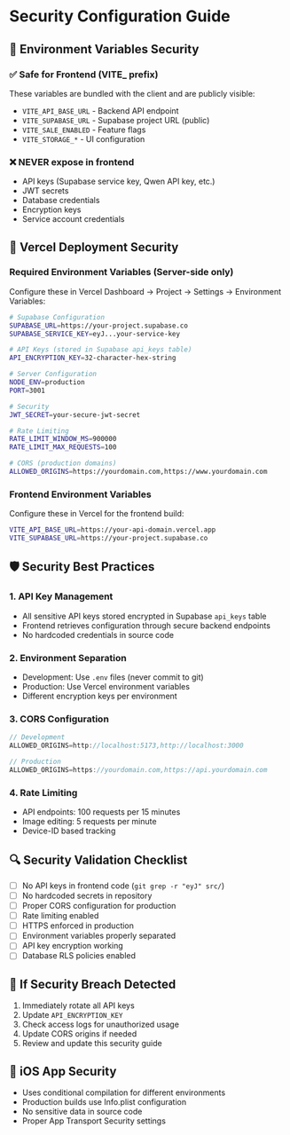 # Security Configuration Guide

## 🔐 Environment Variables Security

### ✅ Safe for Frontend (VITE_ prefix)
These variables are bundled with the client and are publicly visible:
- `VITE_API_BASE_URL` - Backend API endpoint
- `VITE_SUPABASE_URL` - Supabase project URL (public)
- `VITE_SALE_ENABLED` - Feature flags
- `VITE_STORAGE_*` - UI configuration

### ❌ NEVER expose in frontend
- API keys (Supabase service key, Qwen API key, etc.)
- JWT secrets
- Database credentials
- Encryption keys
- Service account credentials

## 🚀 Vercel Deployment Security

### Required Environment Variables (Server-side only)
Configure these in Vercel Dashboard → Project → Settings → Environment Variables:

```bash
# Supabase Configuration
SUPABASE_URL=https://your-project.supabase.co
SUPABASE_SERVICE_KEY=eyJ...your-service-key

# API Keys (stored in Supabase api_keys table)
API_ENCRYPTION_KEY=32-character-hex-string

# Server Configuration
NODE_ENV=production
PORT=3001

# Security
JWT_SECRET=your-secure-jwt-secret

# Rate Limiting
RATE_LIMIT_WINDOW_MS=900000
RATE_LIMIT_MAX_REQUESTS=100

# CORS (production domains)
ALLOWED_ORIGINS=https://yourdomain.com,https://www.yourdomain.com
```

### Frontend Environment Variables
Configure these in Vercel for the frontend build:

```bash
VITE_API_BASE_URL=https://your-api-domain.vercel.app
VITE_SUPABASE_URL=https://your-project.supabase.co
```

## 🛡️ Security Best Practices

### 1. API Key Management
- All sensitive API keys stored encrypted in Supabase `api_keys` table
- Frontend retrieves configuration through secure backend endpoints
- No hardcoded credentials in source code

### 2. Environment Separation
- Development: Use `.env` files (never commit to git)
- Production: Use Vercel environment variables
- Different encryption keys per environment

### 3. CORS Configuration
```javascript
// Development
ALLOWED_ORIGINS=http://localhost:5173,http://localhost:3000

// Production
ALLOWED_ORIGINS=https://yourdomain.com,https://api.yourdomain.com
```

### 4. Rate Limiting
- API endpoints: 100 requests per 15 minutes
- Image editing: 5 requests per minute
- Device-ID based tracking

## 🔍 Security Validation Checklist

- [ ] No API keys in frontend code (`git grep -r "eyJ" src/`)
- [ ] No hardcoded secrets in repository
- [ ] Proper CORS configuration for production
- [ ] Rate limiting enabled
- [ ] HTTPS enforced in production
- [ ] Environment variables properly separated
- [ ] API key encryption working
- [ ] Database RLS policies enabled

## 🚨 If Security Breach Detected

1. Immediately rotate all API keys
2. Update `API_ENCRYPTION_KEY`
3. Check access logs for unauthorized usage
4. Update CORS origins if needed
5. Review and update this security guide

## 📱 iOS App Security

- Uses conditional compilation for different environments
- Production builds use Info.plist configuration
- No sensitive data in source code
- Proper App Transport Security settings
